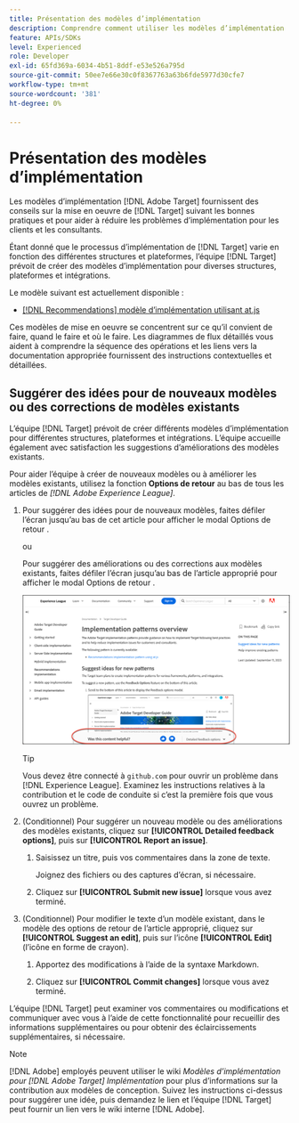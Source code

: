 ```yaml
---
title: Présentation des modèles d’implémentation
description: Comprendre comment utiliser les modèles d’implémentation
feature: APIs/SDKs
level: Experienced
role: Developer
exl-id: 65fd369a-6034-4b51-8ddf-e53e526a795d
source-git-commit: 50ee7e66e30c0f8367763a63b6fde5977d30cfe7
workflow-type: tm+mt
source-wordcount: '381'
ht-degree: 0%

---
```


# Présentation des modèles d’implémentation

Les modèles d’implémentation [!DNL Adobe Target] fournissent des conseils sur la mise en oeuvre de [!DNL Target] suivant les bonnes pratiques et pour aider à réduire les problèmes d’implémentation pour les clients et les consultants.

Étant donné que le processus d’implémentation de [!DNL Target] varie en fonction des différentes structures et plateformes, l’équipe [!DNL Target] prévoit de créer des modèles d’implémentation pour diverses structures, plateformes et intégrations.

Le modèle suivant est actuellement disponible :

* [[!DNL Recommendations] modèle d’implémentation utilisant at.js](/help/dev/patterns/recs-atjs/recs-implementation-pattern-atjs.md)

Ces modèles de mise en oeuvre se concentrent sur ce qu’il convient de faire, quand le faire et où le faire. Les diagrammes de flux détaillés vous aident à comprendre la séquence des opérations et les liens vers la documentation appropriée fournissent des instructions contextuelles et détaillées.

## Suggérer des idées pour de nouveaux modèles ou des corrections de modèles existants

L’équipe [!DNL Target] prévoit de créer différents modèles d’implémentation pour différentes structures, plateformes et intégrations. L’équipe accueille également avec satisfaction les suggestions d’améliorations des modèles existants.

Pour aider l’équipe à créer de nouveaux modèles ou à améliorer les modèles existants, utilisez la fonction **Options de retour** au bas de tous les articles de *[!DNL Adobe Experience League]*.

1. Pour suggérer des idées pour de nouveaux modèles, faites défiler l’écran jusqu’au bas de cet article pour afficher le modal Options de retour .

   ou

   Pour suggérer des améliorations ou des corrections aux modèles existants, faites défiler l’écran jusqu’au bas de l’article approprié pour afficher le modal Options de retour .

   ![Modèle d’options de retour en Experience League](/help/dev/patterns/assets/feedback-options.png)

   >[!TIP]
   >
   >Vous devez être connecté à `github.com` pour ouvrir un problème dans [!DNL Experience League]. Examinez les instructions relatives à la contribution et le code de conduite si c’est la première fois que vous ouvrez un problème.

1. (Conditionnel) Pour suggérer un nouveau modèle ou des améliorations des modèles existants, cliquez sur **[!UICONTROL Detailed feedback options]**, puis sur **[!UICONTROL Report an issue]**.

   1. Saisissez un titre, puis vos commentaires dans la zone de texte.

      Joignez des fichiers ou des captures d’écran, si nécessaire.

   1. Cliquez sur **[!UICONTROL Submit new issue]** lorsque vous avez terminé.

1. (Conditionnel) Pour modifier le texte d’un modèle existant, dans le modèle des options de retour de l’article approprié, cliquez sur **[!UICONTROL Suggest an edit]**, puis sur l’icône **[!UICONTROL Edit]** (l’icône en forme de crayon).

   1. Apportez des modifications à l’aide de la syntaxe Markdown.

   1. Cliquez sur **[!UICONTROL Commit changes]** lorsque vous avez terminé.

L’équipe [!DNL Target] peut examiner vos commentaires ou modifications et communiquer avec vous à l’aide de cette fonctionnalité pour recueillir des informations supplémentaires ou pour obtenir des éclaircissements supplémentaires, si nécessaire.

>[!NOTE]
>
>[!DNL Adobe] employés peuvent utiliser le wiki *Modèles d’implémentation pour [!DNL Adobe Target] Implémentation* pour plus d’informations sur la contribution aux modèles de conception. Suivez les instructions ci-dessus pour suggérer une idée, puis demandez le lien et l’équipe [!DNL Target] peut fournir un lien vers le wiki interne [!DNL Adobe].
